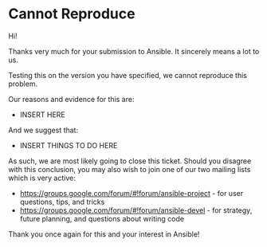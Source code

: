 Cannot Reproduce
================

Hi!

Thanks very much for your submission to Ansible.  It sincerely means a lot to us. 

Testing this on the version you have specified, we cannot reproduce this problem.

Our reasons and evidence for this are:

   * INSERT HERE

And we suggest that:

   * INSERT THINGS TO DO HERE

As such, we are most likely going to close this ticket.  Should you disagree with this conclusion, you may also wish to join one of our two mailing lists
which is very active:

   * https://groups.google.com/forum/#!forum/ansible-project - for user questions, tips, and tricks
   * https://groups.google.com/forum/#!forum/ansible-devel - for strategy, future planning, and questions about writing code

Thank you once again for this and your interest in Ansible!



